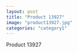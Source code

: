 ```yaml
---
layout: post
title: "Product 13927"
image: "product13927.jpg"
categories: "category1"
---
```

Product 13927
